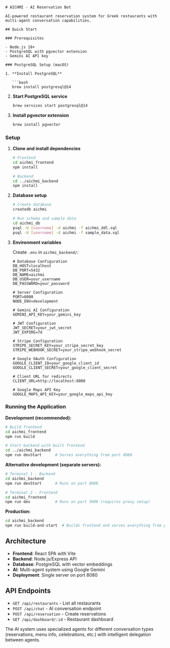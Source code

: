```
# AICHMI - AI Reservation Bot

AI-powered restaurant reservation system for Greek restaurants with multi-agent conversation capabilities.

## Quick Start

### Prerequisites

- Node.js 18+
- PostgreSQL with pgvector extension
- Gemini AI API key

### PostgreSQL Setup (macOS)

1. **Install PostgreSQL**

   ```bash
   brew install postgresql@14
   ```

2. **Start PostgreSQL service**

   ```bash
   brew services start postgresql@14
   ```

3. **Install pgvector extension**
   ```bash
   brew install pgvector
   ```

### Setup

1. **Clone and install dependencies**

   ```bash
   # Frontend
   cd aichmi_frontend
   npm install

   # Backend
   cd ../aichmi_backend
   npm install
   ```

2. **Database setup**

   ```bash
   # Create database
   createdb aichmi

   # Run schema and sample data
   cd aichmi_db
   psql -U [username] -d aichmi -f aichmi_ddl.sql
   psql -U [username] -d aichmi -f sample_data.sql
   ```

3. **Environment variables**

   Create `.env` in `aichmi_backend/`:

   ```env
   # Database Configuration
   DB_HOST=localhost
   DB_PORT=5432
   DB_NAME=aichmi
   DB_USER=your_username
   DB_PASSWORD=your_password
   
   # Server Configuration
   PORT=8080
   NODE_ENV=development
   
   # Gemini AI Configuration
   GEMINI_API_KEY=your_gemini_key
   
   # JWT Configuration
   JWT_SECRET=your_jwt_secret
   JWT_EXPIRE=7d
   
   # Stripe Configuration
   STRIPE_SECRET_KEY=your_stripe_secret_key
   STRIPE_WEBHOOK_SECRET=your_stripe_webhook_secret
   
   # Google OAuth Configuration
   GOOGLE_CLIENT_ID=your_google_client_id
   GOOGLE_CLIENT_SECRET=your_google_client_secret
   
   # Client URL for redirects
   CLIENT_URL=http://localhost:8080
   
   # Google Maps API Key
   GOOGLE_MAPS_API_KEY=your_google_maps_api_key
   ```

### Running the Application

**Development (recommended):**

```bash
# Build frontend
cd aichmi_frontend
npm run build

# Start backend with built frontend
cd ../aichmi_backend
npm run devStart      # Serves everything from port 8080
```

**Alternative development (separate servers):**

```bash
# Terminal 1 - Backend
cd aichmi_backend
npm run devStart      # Runs on port 8080

# Terminal 2 - Frontend
cd aichmi_frontend
npm run dev           # Runs on port 3000 (requires proxy setup)
```

**Production:**

```bash
cd aichmi_backend
npm run build-and-start  # Builds frontend and serves everything from port 8080
```

## Architecture

- **Frontend**: React SPA with Vite
- **Backend**: Node.js/Express API
- **Database**: PostgreSQL with vector embeddings
- **AI**: Multi-agent system using Google Gemini
- **Deployment**: Single server on port 8080

## API Endpoints

- `GET /api/restaurants` - List all restaurants
- `POST /api/chat` - AI conversation endpoint
- `POST /api/reservation` - Create reservations
- `GET /api/dashboard/:id` - Restaurant dashboard

The AI system uses specialized agents for different conversation types (reservations, menu info, celebrations, etc.) with intelligent delegation between agents.